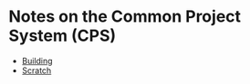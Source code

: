 Notes on the Common Project System (CPS)
========================================

* [Building](building.md)
* [Scratch](scratch.md)
